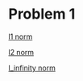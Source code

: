 # Problem 1

[l1 norm](https://tannerwheeler.github.io/math4610/softwareManual/hw3/l1norm)

[l2 norm](https://tannerwheeler.github.io/math4610/softwareManual/hw3/l2norm)

[l_infinity norm](https://tannerwheeler.github.io/math4610/softwareManual/hw3/linfnorm)
